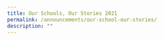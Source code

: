 ```yaml
---
title: Our Schools, Our Stories 2021
permalink: /announcements/our-school-our-stories/
description: ""
---
```

